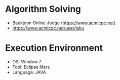 # Algorithm Solving
- Baekjoon Online Judge (https://www.acmicpc.net)
- https://www.acmicpc.net/user/isku

# Execution Environment
- OS: Window 7
- Tool: Eclipse Mars
- Language: JAVA
